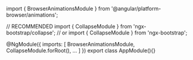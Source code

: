 import { BrowserAnimationsModule } from '@angular/platform-browser/animations';

// RECOMMENDED
import { CollapseModule } from 'ngx-bootstrap/collapse';
// or
import { CollapseModule } from 'ngx-bootstrap';

@NgModule({
  imports: [
    BrowserAnimationsModule,
    CollapseModule.forRoot(),
    ...
  ]
})
export class AppModule(){}
